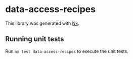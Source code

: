 # data-access-recipes

This library was generated with [Nx](https://nx.dev).

## Running unit tests

Run `nx test data-access-recipes` to execute the unit tests.
